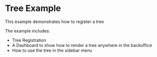 # Tree Example

This example demonstrates how to register a tree

The example includes:

- Tree Registration
- A Dashboard to show how to render a tree anywhere in the backoffice
- How to use the tree in the sidebar menu
